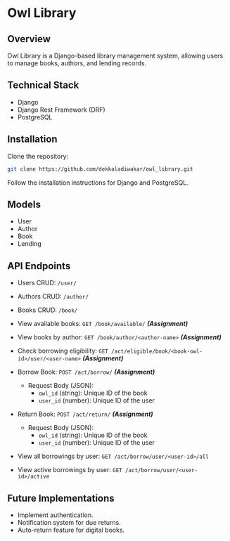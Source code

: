 # Owl Library

## Overview
Owl Library is a Django-based library management system, allowing users to manage books, authors, and lending records. 

## Technical Stack
- Django
- Django Rest Framework (DRF)
- PostgreSQL

## Installation
Clone the repository:
```bash
git clone https://github.com/dekkaladiwakar/owl_library.git
```
Follow the installation instructions for Django and PostgreSQL.

## Models
- User
- Author
- Book
- Lending

## API Endpoints
- Users CRUD: `/user/`
- Authors CRUD: `/author/`
- Books CRUD: `/book/`
- View available books: `GET /book/available/` ___(Assignment)___
- View books by author: `GET /book/author/<author-name>` ___(Assignment)___
- Check borrowing eligibility: `GET /act/eligible/book/<book-owl-id>/user/<user-name>` ___(Assignment)___

- Borrow Book: `POST /act/borrow/` ___(Assignment)___

  - Request Body (JSON):
    - `owl_id` (string): Unique ID of the book
    - `user_id` (number): Unique ID of the user

- Return Book: `POST /act/return/` ___(Assignment)___
  - Request Body (JSON):
    - `owl_id` (string): Unique ID of the book
    - `user_id` (number): Unique ID of the user
- View all borrowings by user: `GET /act/borrow/user/<user-id>/all`
- View active borrowings by user: `GET /act/borrow/user/<user-id>/active`

## Future Implementations
- Implement authentication.
- Notification system for due returns.
- Auto-return feature for digital books.
